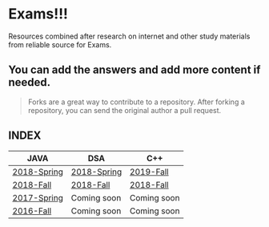 # Exams!!!

Resources combined after research on internet and other study materials from reliable source for Exams.

## You can add the answers and add more content if needed.

> Forks are a great way to contribute to a repository. After forking a repository, you can send the original author a pull request.

## INDEX

JAVA | DSA | C++
-----|-----|----
[2018-Spring](JAVA/2018-Spring.md) | [2018-Spring](DSA/2018-Spring.md) | [2019-Fall](C++A/2018-Fall.md)
[2018-Fall](JAVA/2018-Fall.md) | [2018-Fall](DSA/2018-Spring.md) | [2018-Fall](C++/2018-Fall.md)
[2017-Spring](JAVA/2017-Spring.md) | Coming soon | Coming soon
[2016-Fall](JAVA/2016-Fall.md) | Coming soon | Coming soon
